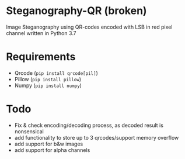 # Steganography-QR (broken)
Image Steganography using QR-codes encoded with LSB in red pixel channel written in Python 3.7

# Requirements
- Qrcode (`pip install qrcode[pil]`)
- Pillow (`pip install pillow`)
- Numpy (`pip install numpy`)

# Todo
- Fix & check encoding/decoding process, as decoded result is nonsensical
- add functionality to store up to 3 qrcodes/support memory overflow 
- add support for b&w images
- add support for alpha channels
